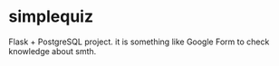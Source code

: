 simplequiz
==========

Flask + PostgreSQL project. it is something like Google Form to check knowledge about smth.
